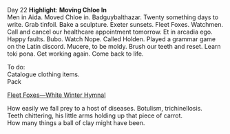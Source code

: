 Day 22 **Highlight**: **Moving Chloe In**  
Men in Aida. Moved Chloe in. Badguybalthazar. Twenty something days to write. Grab tinfoil. Bake a sculpture. Exeter sunsets. Fleet Foxes. Watchmen. Call and cancel our healthcare appointment tomorrow. Et in arcadia ego. Happy faults. Bubo. Watch Nope. Called Holden. Played a grammar game on the Latin discord. Mucere, to be moldy. Brush our teeth and reset. Learn toki pona. Get working again. Come back to life.

To do:  
Catalogue clothing items.   
Pack

[Fleet Foxes—White Winter Hymnal](https://www.youtube.com/watch?v=DrQRS40OKNE&list=RDDrQRS40OKNE&start_radio=1)

How easily we fall prey to a host of diseases. Botulism, trichinellosis.   
Teeth chittering, his little arms holding up that piece of carrot.  
How many things a ball of clay might have been.
